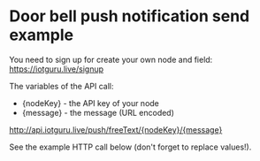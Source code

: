 # Door bell push notification send example

You need to sign up for create your own node and field: https://iotguru.live/signup

The variables of the API call:
 * {nodeKey} - the API key of your node
 * {message} - the message (URL encoded)

http://api.iotguru.live/push/freeText/{nodeKey}/{message}

See the example HTTP call below (don't forget to replace values!).
